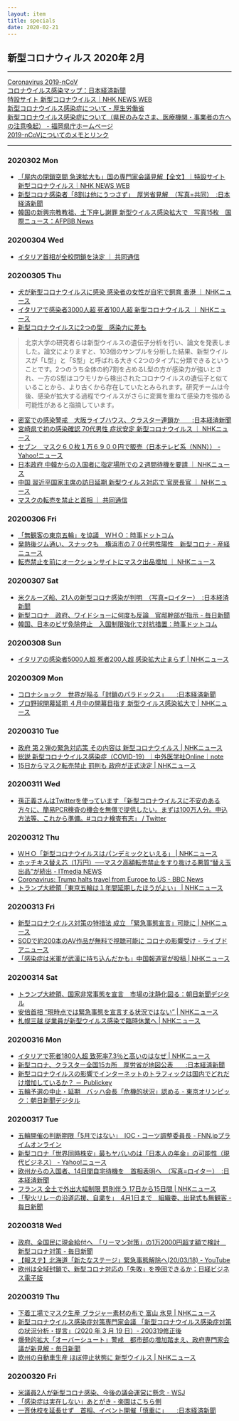 ```yaml
---
layout: item
title: specials
date: 2020-02-21
---
```

## 新型コロナウィルス 2020年 2月

---
[Coronavirus 2019-nCoV](https://gisanddata.maps.arcgis.com/apps/opsdashboard/index.html#/bda7594740fd40299423467b48e9ecf6)<br>
[コロナウイルス感染マップ：日本経済新聞](https://vdata.nikkei.com/newsgraphics/coronavirus-world-map/)<br>
[特設サイト 新型コロナウイルス｜NHK NEWS WEB](https://www3.nhk.or.jp/news/special/coronavirus/?utm_int=all_contents_free-space_001)<br>
[新型コロナウイルス感染症について - 厚生労働省](https://www.mhlw.go.jp/stf/seisakunitsuite/bunya/0000164708_00001.html)<br>
[新型コロナウイルス感染症について（県民のみなさま、医療機関・事業者の方への注意喚起） - 福岡県庁ホームページ](http://www.pref.fukuoka.lg.jp/contents/bukan.html)<br>
[2019-nCoVについてのメモとリンク](http://minato.sip21c.org/2019-nCoV-im3r.html)<br>

---

### 2020302 Mon
- [「屋内の閉鎖空間 急速拡大も」国の専門家会議見解【全文】｜特設サイト 新型コロナウイルス｜NHK NEWS WEB]( https://www3.nhk.or.jp/news/special/coronavirus/view/)
- [新型コロナ感染者「8割は他にうつさず」　厚労省見解　（写真=共同）　:日本経済新聞](https://www.nikkei.com/article/DGXMZO56252770R00C20A3CE0000/)
- [韓国の新興宗教教祖、土下座し謝罪 新型ウイルス感染拡大で　写真15枚　国際ニュース：AFPBB News](https://www.afpbb.com/articles/-/3271202)

### 20200304 Wed
- [イタリア首相が全校閉鎖を決定 ｜ 共同通信](https://this.kiji.is/607922137407259745)

### 20200305 Thu
- [犬が新型コロナウイルスに感染 感染者の女性が自宅で飼育 香港 ｜ NHKニュース](https://www3.nhk.or.jp/news/html/20200305/k10012314251000.html)
- [イタリアで感染者3000人超 死者100人超 新型コロナウイルス ｜ NHKニュース](https://www3.nhk.or.jp/news/html/20200305/k10012314271000.html)
- [新型コロナウイルスに2つの型　感染力に差も](https://news.tv-asahi.co.jp/news_international/articles/000178040.html)
>北京大学の研究者らは新型ウイルスの遺伝子分析を行い、論文を発表しました。論文によりますと、103個のサンプルを分析した結果、新型ウイルスが「L型」と「S型」と呼ばれる大きく2つのタイプに分類できるということです。2つのうち全体の約7割を占めるL型の方が感染力が強いとされ、一方のS型はコウモリから検出されたコロナウイルスの遺伝子と似ていることから、より古くから存在していたとみられます。研究チームは今後、感染が拡大する過程でウイルスがさらに変異を重ねて感染力を強める可能性があると指摘しています。
- [密室での感染警戒　大阪ライブハウス、クラスター連鎖か　　:日本経済新聞](https://www.nikkei.com/article/DGXMZO56410710V00C20A3AC1000/)
- [宮崎県で初の感染確認 70代男性 症状安定 新型コロナウイルス ｜ NHKニュース](https://www3.nhk.or.jp/news/html/20200304/k10012313961000.html)
- [セブン　マスク６０枚１万６９００円で販売（日本テレビ系（NNN）） - Yahoo!ニュース](https://headlines.yahoo.co.jp/videonews/nnn?a=20200305-00000272-nnn-bus_all)
- [日本政府 中韓からの入国者に指定場所での２週間待機を要請 ｜ NHKニュース](https://www3.nhk.or.jp/news/html/20200305/k10012315841000.html)
- [中国 習近平国家主席の訪日延期 新型ウイルス対応で 官房長官 ｜ NHKニュース](https://www3.nhk.or.jp/news/html/20200305/k10012315331000.html)
- [マスクの転売を禁止と首相 ｜ 共同通信](https://this.kiji.is/608254373370283105)
### 20200306 Fri
- [「無観客の東京五輪」を協議　ＷＨＯ：時事ドットコム](https://www.jiji.com/jc/article?k=2020030601323&g=spo)
- [発熱後ジム通い、スナックも　横浜市の７０代男性陽性　新型コロナ - 産経ニュース](https://www.sankei.com/life/news/200306/lif2003060096-n1.html)
- [転売禁止を前にオークションサイトにマスク出品増加 ｜ NHKニュース](https://www3.nhk.or.jp/news/html/20200306/k10012316301000.html)
### 20200307 Sat
- [米クルーズ船、21人の新型コロナ感染が判明　（写真=ロイター）　:日本経済新聞](https://www.nikkei.com/article/DGXMZO56522880X00C20A3000000/)
- [新型コロナ　政府、ワイドショーに何度も反論　官邸幹部が指示 - 毎日新聞](https://mainichi.jp/articles/20200307/ddm/002/010/087000c)
- [韓国、日本のビザ免除停止　入国制限強化で対抗措置：時事ドットコム](https://www.jiji.com/jc/article?k=2020030600990&g=int)
### 20200308 Sun
- [イタリアの感染者5000人超 死者200人超 感染拡大止まらず | NHKニュース](https://www3.nhk.or.jp/news/html/20200308/k10012319581000.html)
### 20200309 Mon
- [コロナショック　世界が陥る「封鎖のパラドックス」　　:日本経済新聞](https://www.nikkei.com/article/DGXMZO56550880Z00C20A3I00000/?n_cid=SNSTW001)
- [プロ野球開幕延期 ４月中の開幕目指す 新型ウイルス感染拡大で | NHKニュース](https://www3.nhk.or.jp/news/html/20200309/k10012321511000.html)
### 20200310 Tue
- [政府 第２弾の緊急対応策 その内容は 新型コロナウイルス | NHKニュース](https://www3.nhk.or.jp/news/html/20200310/k10012323831000.html)
- [総説 新型コロナウイルス感染症（COVID-19）｜中外医学社Online｜note](https://note.com/chugaiigaku/n/n8583a93b5a80)
- [15日からマスク転売禁止 罰則も 政府が正式決定 | NHKニュース](https://www3.nhk.or.jp/news/html/20200310/k10012322681000.html)
### 20200311 Wed
- [孫正義さんはTwitterを使っています 「新型コロナウイルスに不安のある方々に、簡易PCR検査の機会を無償で提供したい。まずは100万人分。申込方法等、これから準備。#コロナ検査有志」 / Twitter](https://twitter.com/masason/status/1237670955826069504)
### 20200312 Thu
- [ＷＨＯ「新型コロナウイルスはパンデミックといえる」 | NHKニュース](https://www3.nhk.or.jp/news/html/20200312/k10012326751000.html)
- [ホッチキス替え芯（1万円）──マスク高額転売禁止をすり抜ける悪質“替え玉出品”が続出 - ITmedia NEWS](https://www.itmedia.co.jp/news/articles/2003/11/news135.html)
- [Coronavirus: Trump halts travel from Europe to US - BBC News](https://www.bbc.com/news/world-us-canada-51846923)
- [トランプ大統領「東京五輪は１年間延期したほうがよい」 | NHKニュース](https://www3.nhk.or.jp/news/html/20200313/k10012328861000.html)
### 20200313 Fri
- [新型コロナウイルス対策の特措法 成立 「緊急事態宣言」可能に | NHKニュース](https://www3.nhk.or.jp/news/html/20200313/k10012330031000.html)
- [SODで約200本のAV作品が無料で視聴可能に コロナの影響受け - ライブドアニュース](https://news.livedoor.com/article/detail/17960114/)
- [「感染症は米軍が武漢に持ち込んだかも」中国報道官が投稿 | NHKニュース](https://www3.nhk.or.jp/news/html/20200313/k10012330461000.html)
### 20200314 Sat
- [トランプ大統領、国家非常事態を宣言　市場の沈静化図る：朝日新聞デジタル](https://www.asahi.com/articles/ASN3G1VKPN3GUHBI003.html)
- [安倍首相 “現時点では緊急事態を宣言する状況ではない” | NHKニュース](https://www3.nhk.or.jp/news/html/20200314/k10012331601000.html)
- [札幌三越 従業員が新型ウイルス感染で臨時休業へ | NHKニュース](https://www3.nhk.or.jp/news/html/20200314/k10012331831000.html)
### 20200316 Mon
- [イタリアで死者1800人超 致死率7.3％と高いのはなぜ | NHKニュース](https://www3.nhk.or.jp/news/html/20200316/k10012333151000.html)
- [新型コロナ、クラスター全国15カ所　厚労省が地図公表　　:日本経済新聞](https://www.nikkei.com/article/DGXMZO56817600V10C20A3CE0000/)
- [新型コロナウイルスの影響でインターネットのトラフィックは国内でどれだけ増加しているか？ － Publickey](https://www.publickey1.jp/blog/20/post_275.html)
- [五輪予選の中止・延期　バッハ会長「危機的状況」認める - 東京オリンピック：朝日新聞デジタル](https://www.asahi.com/articles/ASN3J3D7KN3FUTQP02P.html)
### 20200317 Tue
- [五輪開催の判断期限「5月ではない」　IOC・コーツ調整委員長 - FNN.jpプライムオンライン](https://www.fnn.jp/posts/00433980CX/202003170016_CX_CX)
- [新型コロナ「世界同時株安」最もヤバいのは「日本人の年金」の可能性（現代ビジネス） - Yahoo!ニュース](https://headlines.yahoo.co.jp/article?a=20200317-00071141-gendaibiz-bus_all)
- [欧州からの入国者、14日間自宅待機を　首相表明へ　（写真=ロイター）　:日本経済新聞](https://www.nikkei.com/article/DGXMZO56907830X10C20A3MM8000/)
- [フランス 全土で外出大幅制限 罰則伴う 17日から15日間 | NHKニュース](https://www3.nhk.or.jp/news/html/20200317/k10012334781000.html)
- [「聖火リレーの沿道応援、自粛を」　4月1日まで　組織委、出発式も無観客 - 毎日新聞](https://mainichi.jp/articles/20200317/k00/00m/050/194000c)
### 20200318 Wed
- [政府、全国民に現金給付へ　「リーマン対策」の1万2000円超す額で検討　新型コロナ対策 - 毎日新聞](https://mainichi.jp/articles/20200317/k00/00m/010/334000c)
- [【報ステ】北海道「新たなステージ」緊急事態解除へ(20/03/18) - YouTube](https://www.youtube.com/watch?v=UcvRBsxwC2I)
- [欧州は全域封鎖で、新型コロナ対応の「失敗」を挽回できるか：日経ビジネス電子版](https://business.nikkei.com/atcl/gen/19/00122/031800006/)
### 20200319 Thu
- [下着工場でマスク生産 ブラジャー素材の布で 富山 氷見 | NHKニュース](https://www3.nhk.or.jp/news/html/20200319/k10012339921000.html)
- [ 新型コロナウイルス感染症対策専門家会議 「新型コロナウイルス感染症対策の状況分析・提言」（2020 年 3 月 19 日）- 200319修正後](https://www.mhlw.go.jp/content/10900000/000610566.pdf)
- [爆発的拡大「オーバーシュート」警戒　都市部の増加踏まえ、政府専門家会議が新見解 - 毎日新聞](https://mainichi.jp/articles/20200319/k00/00m/010/275000c)
- [欧州の自動車生産 ほぼ停止状態に 新型ウイルス | NHKニュース](https://www3.nhk.or.jp/news/html/20200319/k10012339101000.html)
### 20200320 Fri
- [米議員2人が新型コロナ感染、今後の議会運営に懸念 - WSJ](https://jp.wsj.com/articles/SB10371458858357054719804586270114037398344)
- [「感染症は実在しない」あとがき - 楽園はこちら側](https://georgebest1969.typepad.jp/blog/2020/03/%E6%84%9F%E6%9F%93%E7%97%87%E3%81%AF%E5%AE%9F%E5%9C%A8%E3%81%97%E3%81%AA%E3%81%84%E3%81%82%E3%81%A8%E3%81%8C%E3%81%8D.html)
- [一斉休校を延長せず　首相、イベント開催「慎重に」　　:日本経済新聞](https://www.nikkei.com/article/DGXMZO57053850Q0A320C2MM8000/)